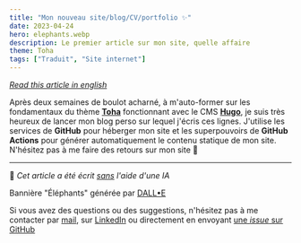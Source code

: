 ```yaml
---
title: "Mon nouveau site/blog/CV/portfolio ✨"
date: 2023-04-24
hero: elephants.webp
description: Le premier article sur mon site, quelle affaire
theme: Toha
tags: ["Traduit", "Site internet"]
---
```


[*Read this article in english*](https://timothechau.vet/en/posts/vie-perso/nouveau-site)

Après deux semaines de boulot acharné, à m'auto-former sur les fondamentaux du thème **[Toha](https://github.com/hugo-toha/toha)** fonctionnant avec le CMS **[Hugo](https://gohugo.io/)**, je suis très heureux de lancer mon blog perso sur lequel j'écris ces lignes. J'utilise les services de **GitHub** pour héberger mon site et les superpouvoirs de **GitHub Actions** pour générer automatiquement le contenu statique de mon site. N'hésitez pas à me faire des retours sur mon site 👋

---

🤖 *Cet article a été écrit <u>sans</u> l'aide d'une IA*

Bannière "Éléphants" générée par [DALL•E](https://labs.openai.com)

Si vous avez des questions ou des suggestions, n'hésitez pas à me contacter par [mail](mailto:timothe@chauvet.dev), sur [LinkedIn](https://www.linkedin.com/in/timothechauvet/) ou directement en envoyant [une *issue* sur GitHub](https://github.com/timothechauvet/timothechauvet.github.io/issues)